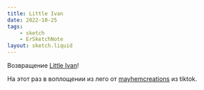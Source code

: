 ```yaml
---
title: Little Ivan
date: 2022-10-25
tags:
    - sketch
    - ErSketchNote
layout: sketch.liquid
---
```


Возвращение [Little Ivan](/blog/posts/70/)!

На этот раз в воплощении из лего от [mayhemcreations](https://www.tiktok.com/@mayhemcreations) из tiktok.
